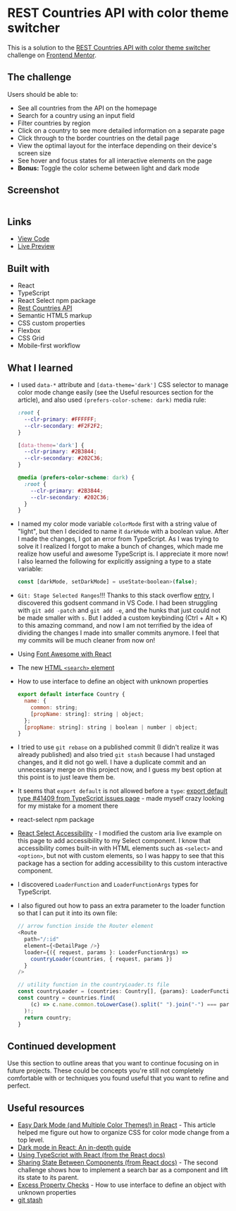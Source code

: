 # REST Countries API with color theme switcher

This is a solution to the [REST Countries API with color theme switcher](https://www.frontendmentor.io/challenges/rest-countries-api-with-color-theme-switcher-5cacc469fec04111f7b848ca) challenge on [Frontend Mentor](https://www.frontendmentor.io/). 

## The challenge

Users should be able to:

- See all countries from the API on the homepage
- Search for a country using an input field
- Filter countries by region
- Click on a country to see more detailed information on a separate page
- Click through to the border countries on the detail page
- View the optimal layout for the interface depending on their device's screen size
- See hover and focus states for all interactive elements on the page
- **Bonus:** Toggle the color scheme between light and dark mode

## Screenshot

![]()

## Links

- [View Code](https://www.example.com)
- [Live Preview](https://www.example.com)

## Built with

- React
- TypeScript
- React Select npm package
- [Rest Countries API](https://restcountries.com/)
- Semantic HTML5 markup
- CSS custom properties
- Flexbox
- CSS Grid
- Mobile-first workflow

## What I learned

- I used ```data-*``` attribute and ```[data-theme='dark']``` CSS selector to manage color mode change easily (see the Useful resources section for the article), and also used ```(prefers-color-scheme: dark)``` media rule:

  ```css
  :root {
    --clr-primary: #FFFFFF;
    --clr-secondary: #F2F2F2;
  }

  [data-theme='dark'] {
    --clr-primary: #2B3844;
    --clr-secondary: #202C36;
  }

  @media (prefers-color-scheme: dark) {
    :root {
      --clr-primary: #2B3844;
      --clr-secondary: #202C36;
    }
  }
  ```

- I named my color mode variable ```colorMode``` first with a string value of "light", but then I decided to name it ```darkMode``` with a boolean value. After I made the changes, I got an error from TypeScript. As I was trying to solve it I realized I forgot to make a bunch of changes, which made me realize how useful and awesome TypeScript is. I appreciate it more now! I also learned the following for explicitly assigning a type to a state variable:

  ```js
  const [darkMode, setDarkMode] = useState<boolean>(false);
  ```

- ```Git: Stage Selected Ranges```!!! Thanks to this stack overflow [entry](https://stackoverflow.com/a/65649756), I discovered this godsent command in VS Code. I had been struggling with ```git add -patch``` and ```git add -e```, and the hunks that just could not be made smaller with ```s```. But I added a custom keybinding (Ctrl + Alt + K) to this amazing command, and now I am not terrified by the idea of dividing the changes I made into smaller commits anymore. I feel that my commits will be much cleaner from now on!

- Using [Font Awesome with React](https://docs.fontawesome.com/web/use-with/react/add-icons#add-individual-icons-explicitly)

- The new [HTML ```<search>``` element](https://developer.mozilla.org/en-US/docs/Web/HTML/Element/search)

- How to use interface to define an object with unknown properties 
  ```js
  export default interface Country {
    name: {
      common: string;
      [propName: string]: string | object;
    };
    [propName: string]: string | boolean | number | object;
  }
  ```

- I tried to use ```git rebase``` on a published commit (I didn't realize it was already published) and also tried ```git stash``` because I had unstaged changes, and it did not go well. I have a duplicate commit and an unnecessary merge on this project now, and I guess my best option at this point is to just leave them be.

- It seems that ```export default``` is not allowed before a ```type```: [export default type #41409 from TypeScript issues page](https://github.com/microsoft/TypeScript/issues/41409) - made myself crazy looking for my mistake for a moment there

- react-select npm package

- [React Select Accessibility](https://react-select.com/advanced#accessibility) - I modified the custom aria live example on this page to add accessibility to my Select component. I know that accessibility comes built-in with HTML elements such as ```<select>``` and ```<option>```, but not with custom elements, so I was happy to see that this package has a section for adding accessibility to this custom interactive component.

- I discovered ```LoaderFunction``` and ```LoaderFunctionArgs``` types for TypeScript.

- I also figured out how to pass an extra parameter to the loader function so that I can put it into its own file:

  ```js
  // arrow function inside the Router element
  <Route
    path="/:id"
    element={<DetailPage />}
    loader={({ request, params }: LoaderFunctionArgs) =>
      countryLoader(countries, { request, params })
    }
  />

  // utility function in the countryLoader.ts file
  const countryLoader = (countries: Country[], {params}: LoaderFunctionArgs): Country => {
  const country = countries.find(
      (c) => c.name.common.toLowerCase().split(" ").join("-") === params.id
    )!;
    return country;
  }
  ```

## Continued development

Use this section to outline areas that you want to continue focusing on in future projects. These could be concepts you're still not completely comfortable with or techniques you found useful that you want to refine and perfect.

## Useful resources

- [Easy Dark Mode (and Multiple Color Themes!) in React](https://css-tricks.com/easy-dark-mode-and-multiple-color-themes-in-react/) - This article helped me figure out how to organize CSS for color mode change from a top level.
- [Dark mode in React: An in-depth guide](https://blog.logrocket.com/dark-mode-react-in-depth-guide/)
- [Using TypeScript with React (from the React docs)](https://react.dev/learn/typescript)
- [Sharing State Between Components (from React docs)](https://react.dev/learn/sharing-state-between-components#challenges) - The second challenge shows how to implement a search bar as a component and lift its state to its parent.
- [Excess Property Checks](https://www.typescriptlang.org/docs/handbook/2/objects.html#excess-property-checks) - How to use interface to define an object with unknown properties 
- [git stash](https://www.atlassian.com/git/tutorials/saving-changes/git-stash)